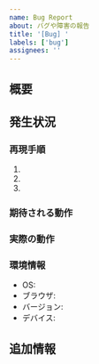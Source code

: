 ```yaml
---
name: Bug Report
about: バグや障害の報告
title: '[Bug] '
labels: ['bug']
assignees: ''
---
```


## 概要

<!-- 発生している問題の概要を簡潔に記述してください -->

## 発生状況

<!-- 問題が発生する具体的な手順や状況を記述してください -->

### 再現手順

1.
2.
3.

### 期待される動作
<!-- 正常な場合に期待される動作を記述してください -->

### 実際の動作
<!-- 実際に発生している問題の詳細を記述してください -->

### 環境情報

- OS:
- ブラウザ:
- バージョン:
- デバイス:

## 追加情報

<!-- スクリーンショット、エラーログ、その他の関連情報があれば添付してください -->
